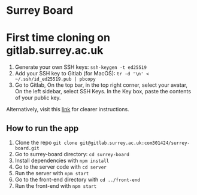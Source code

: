 # Surrey Board

# First time cloning on gitlab.surrey.ac.uk

1. Generate your own SSH keys:
`ssh-keygen -t ed25519`
2. Add your SSH key to Gitlab (for MacOS): `tr -d '\n' < ~/.ssh/id_ed25519.pub | pbcopy`
3. Go to Gitlab, On the top bar, in the top right corner, select your avatar, On the left sidebar, select SSH Keys. In the Key box, paste the contents of your public key.

Alternatively, visit this [link](https://docs.gitlab.com/ee/ssh/) for clearer instructions.

## How to run the app

1. Clone the repo
   `git clone git@gitlab.surrey.ac.uk:com301424/surrey-board.git`
2. Go to surrey-board directory: `cd surrey-board`
3. Install dependencies with `npm install`
4. Go to the server code with `cd server`
5. Run the server with `npm start`
6. Go to the front-end directory with `cd ../front-end`
7. Run the front-end with `npm start`
